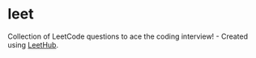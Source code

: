 # leet
Collection of LeetCode questions to ace the coding interview! - Created using [LeetHub](https://github.com/QasimWani/LeetHub).
